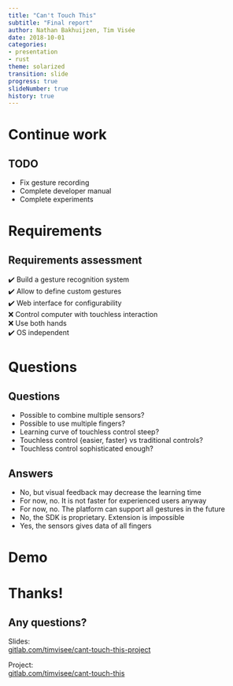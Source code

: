 ```yaml
---
title: "Can't Touch This"
subtitle: "Final report"
author: Nathan Bakhuijzen, Tim Visée
date: 2018-10-01
categories:
- presentation
- rust
theme: solarized
transition: slide
progress: true
slideNumber: true
history: true
---
```


# Continue work

## TODO
* Fix gesture recording
* Complete developer manual
* Complete experiments

# Requirements

## Requirements assessment
✔️ Build a gesture recognition system  
✔️ Allow to define custom gestures  
✔️ Web interface for configurability  
❌ Control computer with touchless interaction  
❌ Use both hands  
✔️ OS independent  

# Questions

## Questions
* Possible to combine multiple sensors?
* Possible to use multiple fingers?
* Learning curve of touchless control steep?
* Touchless control {easier, faster} vs traditional controls?
* Touchless control sophisticated enough?

## Answers
* No, but visual feedback may decrease the learning time
* For now, no. It is not faster for experienced users anyway
* For now, no. The platform can support all gestures in the future
* No, the SDK is proprietary. Extension is impossible
* Yes, the sensors gives data of all fingers

# Demo

# Thanks!

## Any questions?

Slides:  
[gitlab.com/timvisee/cant-touch-this-project](https://gitlab.com/timvisee/cant-touch-this-project)

Project:  
[gitlab.com/timvisee/cant-touch-this](https://gitlab.com/timvisee/cant-touch-this)
